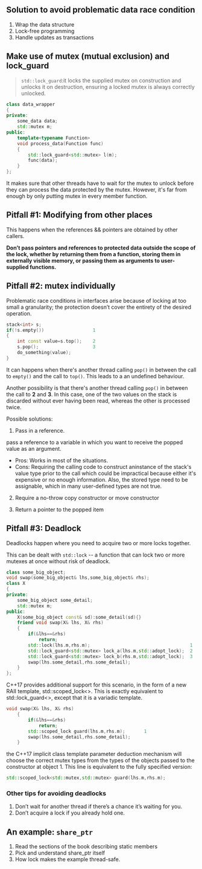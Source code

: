 ## Solution to avoid problematic data race condition
1. Wrap the data structure 
2. Lock-free programming
3. Handle updates as transactions

## Make use of **mutex** (mutual exclusion) and **lock_guard**

>`std::lock_guard`:it locks the supplied mutex on construction and unlocks it on destruction, ensuring a locked mutex is always correctly unlocked.

```cpp
class data_wrapper
{
private:
    some_data data;
    std::mutex m;
public:
    template<typename Function>
    void process_data(Function func)
    {
        std::lock_guard<std::mutex> l(m);
        func(data);
    }
};
```
It makes sure that other threads have to wait for the mutex to unlock before they can process the data protected by the mutex. However, it's far from enough by only putting mutex in every member function.

## Pitfall #1: Modifying from other places

This happens when the references && pointers are obtained by other callers.

**Don’t pass pointers and references to protected data outside the scope of the lock, whether by returning them from a function, storing them in externally visible memory, or passing them as arguments to user-supplied functions.**

## Pitfall #2: mutex individually 

Problematic race conditions in interfaces arise because of locking at too small a granularity; the protection doesn’t cover the entirety of the desired operation.

```cpp
stack<int> s;
if(!s.empty())                  1
{
    int const value=s.top();    2
    s.pop();                    3
    do_something(value);
}
```
It can happens when there's another thread calling `pop()` in between the call to `empty()` and the call to `top()`. This leads to a an undefined behaviour.

Another possibility is that there's another thread calling `pop()` in between the call to **2** and **3**. In this case, one of the two values on the stack is discarded without ever having been read, whereas the other is processed twice.

Possible solutions:
1. Pass in a reference.

pass a reference to a variable in which you want to receive the popped value as an argument.
- Pros: Works in most of the situations.
- Cons: Requiring the calling code to construct aninstance of the stack's value type prior to the call which could be impractical because either it's expensive or no enough information. Also, the stored type need to be assignable, which in many user-defined types are not true.

2. Require a no-throw copy constructor or move constructor

3. Return a pointer to the popped item

## Pitfall #3: Deadlock

Deadlocks happen where you need to acquire two or more locks together.

This can be dealt with `std::lock` -- a function that can lock two or more mutexes at once without risk of deadlock.

```cpp
class some_big_object;
void swap(some_big_object& lhs,some_big_object& rhs);
class X
{
private:
    some_big_object some_detail;
    std::mutex m;
public:
    X(some_big_object const& sd):some_detail(sd){}
    friend void swap(X& lhs, X& rhs)
    {
        if(&lhs==&rhs)
            return;
        std::lock(lhs.m,rhs.m);                                     1
        std::lock_guard<std::mutex> lock_a(lhs.m,std::adopt_lock);  2
        std::lock_guard<std::mutex> lock_b(rhs.m,std::adopt_lock);  3
        swap(lhs.some_detail,rhs.some_detail);
    }
};
```
C++17 provides additional support for this scenario, in the form of a new RAII template, std::scoped_lock<>. This is exactly equivalent to std::lock_guard<>, except that it is a variadic template.
```cpp
void swap(X& lhs, X& rhs)
    {
        if(&lhs==&rhs)
            return;
        std::scoped_lock guard(lhs.m,rhs.m);       1
        swap(lhs.some_detail,rhs.some_detail);
    }
```
the C++17 implicit class template parameter deduction mechanism will choose the correct mutex types from the types of the objects passed to the constructor at object 1. This line is equivalent to the fully specified version:
```cpp
std::scoped_lock<std::mutex,std::mutex> guard(lhs.m,rhs.m);
```
### Other tips for avoiding deadlocks

1. Don’t wait for another thread if there’s a chance it’s waiting for you.
2. Don’t acquire a lock if you already hold one. 

## An example: `share_ptr`

1. Read the sections of the book describing static members
2. Pick and understand share_ptr itself
3. How lock makes the example thread-safe.


